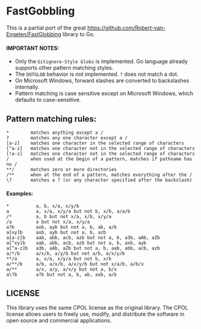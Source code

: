 # FastGobbling

This is a partial port of the great https://github.com/Robert-van-Engelen/FastGlobbing library to Go.

#### IMPORTANT NOTES:

* Only the `Gitignore-Style Globs` is implemented. Go language already supports other pattern matching styles.
* The `DOTGLOB` behavior is not implemented. `?` does not match a dot.
* On Microsoft Windows, forward slashes are converted to backslashes internally.
* Pattern matching is case sensitive except on Microsoft Windows, which defaults to case-sensitive.

## Pattern matching rules:

```
*        matches anything except a /
?        matches any one character except a /
[a-z]    matches one character in the selected range of characters
[^a-z]   matches one character not in the selected range of characters
[!a-z]   matches one character not in the selected range of characters
/        when used at the begin of a pattern, matches if pathname has no /
**/      matches zero or more directories
/**      when at the end of a pattern, matches everything after the /
\?       matches a ? (or any character specified after the backslash)
```

#### Examples:

```
*          a, b, x/a, x/y/b
a          a, x/a, x/y/a but not b, x/b, a/a/b
/*         a, b but not x/a, x/b, x/y/a
/a         a but not x/a, x/y/a
a?b        axb, ayb but not a, b, ab, a/b
a[xy]b     axb, ayb but not a, b, azb
a[a-z]b    aab, abb, acb, azb but not a, b, a3b, aAb, aZb
a[^xy]b    aab, abb, acb, azb but not a, b, axb, ayb
a[^a-z]b   a3b, aAb, aZb but not a, b, aab, abb, acb, azb
a/*/b      a/x/b, a/y/b but not a/b, a/x/y/b
**/a       a, x/a, x/y/a but not b, x/b
a/**/b     a/b, a/x/b, a/x/y/b but not x/a/b, a/b/x
a/**       a/x, a/y, a/x/y but not a, b/x
a\?b       a?b but not a, b, ab, axb, a/b
```

## LICENSE

This library uses the same CPOL license as the original library. The CPOL license allows users to freely use,
modify, and distribute the software in open source and commercial applications.
